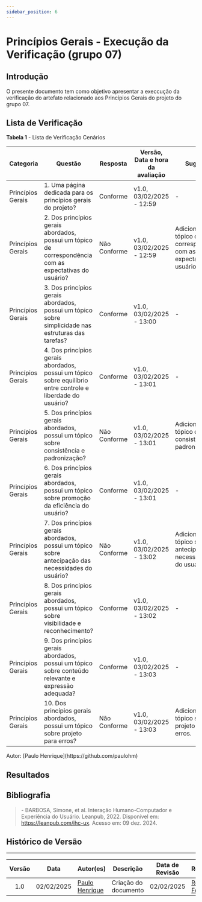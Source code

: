 ```yaml
---
sidebar_position: 6
---
```


# Princípios Gerais - Execução da Verificação (grupo 07)

## Introdução

O presente documento tem como objetivo apresentar a execcução da verificação do artefato relacionado aos Princípios Gerais do projeto do grupo 07.

## Lista de Verificação

<p style={{ textAlign: 'center', fontSize: '18px' }}><b>Tabela 1</b> - Lista de Verificação Cenários</p>

| Categoria         | Questão | Resposta | Versão, Data e hora da avaliação | Sugestão | Obervação |
|-------------------|---------|----------|----------------------------------|-------|-----------|
| Princípios Gerais | 1. Uma página dedicada para os princípios gerais do projeto? |Conforme|v1.0, 03/02/2025 - 12:59| -| -|
| Princípios Gerais | 2. Dos princípios gerais abordados, possui um tópico de correspondência com as expectativas do usuário? |Não Conforme |v1.0, 03/02/2025 - 12:59| Adicionar um tópico de correspondência com as expectativas do usuário. |-|
| Princípios Gerais | 3. Dos princípios gerais abordados, possui um tópico sobre simplicidade nas estruturas das tarefas? |Conforme|v1.0, 03/02/2025 - 13:00| -|- |
| Princípios Gerais | 4. Dos princípios gerais abordados, possui um tópico sobre equilíbrio entre controle e liberdade do usuário? |Conforme|v1.0, 03/02/2025 - 13:01|-|-|
| Princípios Gerais | 5. Dos princípios gerais abordados, possui um tópico sobre consistência e padronização? |Não Conforme|v1.0, 03/02/2025 - 13:01|Adicionar um tópico de consistência e padronização.|-|
| Princípios Gerais | 6. Dos princípios gerais abordados, possui um tópico sobre promoção da eficiência do usuário? |Conforme|v1.0, 03/02/2025 - 13:01|-|-|
| Princípios Gerais | 7. Dos princípios gerais abordados, possui um tópico sobre antecipação das necessidades do usuário? |Não Conforme|v1.0, 03/02/2025 - 13:02|Adicionar um tópico sobre antecipação das necessidades do usuário.|-|
| Princípios Gerais | 8. Dos princípios gerais abordados, possui um tópico sobre visibilidade e reconhecimento? |Conforme|v1.0, 03/02/2025 - 13:02|-|-|
| Princípios Gerais | 9. Dos princípios gerais abordados, possui um tópico sobre conteúdo relevante e expressão adequada? |Conforme|v1.0, 03/02/2025 - 13:03|-|-|
| Princípios Gerais | 10. Dos princípios gerais abordados, possui um tópico sobre projeto para erros? |Não Conforme|v1.0, 03/02/2025 - 13:03|Adicionar um tópico sobrer projeto para erros. |-|


<p style={{ textAlign: 'center', fontSize: '17px' }}>Autor: [Paulo Henrique](https://github.com/paulohm) </p>

## Resultados

## Bibliografia

> \- BARBOSA, Simone, et al. Interação Humano-Computador e Experiência do Usuário. Leanpub, 2022. Disponível em: https://leanpub.com/ihc-ux. Acesso em: 09 dez. 2024.


## Histórico de Versão
---
| Versão | Data | Autor(es) | Descrição | Data de Revisão | Revisor(es) |
|:---:|:---:|---|---|:---:|---|
| 1.0 | 02/02/2025 | [Paulo Henrique](https://github.com/paulomh) | Criação do documento | 02/02/2025 | [Rodrigo Ferreira](https://github.com/rodwendrel)|